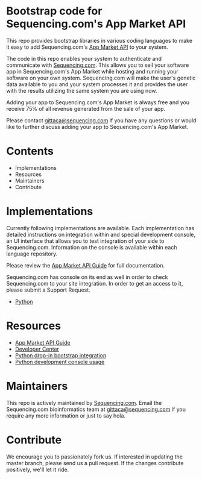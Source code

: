# Bootstrap code for Sequencing.com's App Market API

This repo provides bootstrap libraries in various coding languages to make it easy to add Sequencing.com's [App Market API](https://sequencing.com/developer-documentation/api-guides/app-market-api) to your system. 

The code in this repo enables your system to authenticate and communicate with [Sequencing.com](https://sequencing.com/). This allows you to sell your software app in Sequencing.com's App Market while hosting and running your software on your own system. Sequencing.com will make the user's genetic data available to you and your system processes it and provides the user with the results utilizing the same system you are using now.

Adding your app to Sequencing.com's App Market is always free and you receive 75% of all revenue generated from the sale of your app.

Please contact gittaca@sequencing.com if you have any questions or would like to further discuss adding your app to Sequencing.com's App Market.

Contents
=========================================
* Implementations
* Resources
* Maintainers
* Contribute

Implementations
======================================

Currently following implementations are available. Each implementation has detailed instructions on integration within and special development console, an UI interface that allows you to test integration of your side to Sequencing.com. Information on the console is available within each language repository.

Please review the [App Market API Guide](https://sequencing.com/developer-documentation/api-guides/app-market-api) for full documentation.

Sequencing.com has console on its end as well in order to check Sequencing.com to your site integration. In order to get an access to it, please submit a Support Request.

* [Python](https://github.com/SequencingDOTcom/App-Market-API-integration/tree/master/python)


Resources
======================================
* [App Market API Guide](https://sequencing.com/developer-documentation/api-guides/app-market-api)
* [Developer Center](https://sequencing.com/developer-center)
* [Python drop-in bootstrap integration](https://github.com/SequencingDOTcom/App-Market-API-integration/tree/master/python#drop-in-bootstrap-integration)
* [Python development console usage](https://github.com/SequencingDOTcom/App-Market-API-integration/tree/master/python#development-console-usage)

Maintainers
======================================
This repo is actively maintained by [Sequencing.com](https://sequencing.com/). Email the Sequencing.com bioinformatics team at gittaca@sequencing.com if you require any more information or just to say hola.

Contribute
======================================
We encourage you to passionately fork us. If interested in updating the master branch, please send us a pull request. If the changes contribute positively, we'll let it ride.
